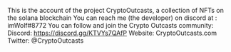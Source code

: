 This is the account of the project CryptoOutcasts, a collection of NFTs on the solana blockchain
You can reach me (the developer) on discord at : imWolf#8772
You can follow and join the Crypto Outcasts community:
Discord: https://discord.gg/KTVYs7QAfP
Website: CryptoOutcasts.com
Twitter: @CryptoOutcasts

<!---
CryptoOutcasts/CryptoOutcasts is a ✨ special ✨ repository because its `README.md` (this file) appears on your GitHub profile.
You can click the Preview link to take a look at your changes.
--->
